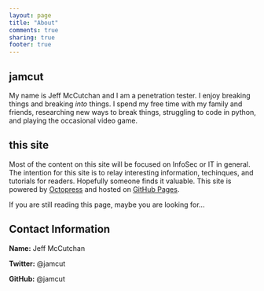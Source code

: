 ```yaml
---
layout: page
title: "About"
comments: true
sharing: true
footer: true
---
```



## jamcut
My name is Jeff McCutchan and I am a penetration tester.  I enjoy breaking things and breaking *into* things.  I spend my free time with my family and friends, researching new ways to break things, struggling to code in python, and playing the occasional video game.


## this site

Most of the content on this site will be focused on InfoSec or IT in general.  The intention for this site is to relay interesting information, techinques, and tutorials for readers.  Hopefully someone finds it valuable.  This site is powered by [Octopress](http://octopress.org/) and hosted on [GitHub Pages](https://pages.github.com/).  

If you are still reading this page, maybe you are looking for...


## Contact Information

**Name:** Jeff McCutchan

**Twitter:** @jamcut

**GitHub:** @jamcut

